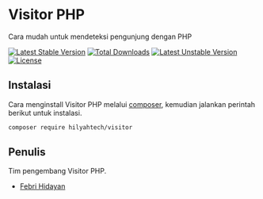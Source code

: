 # Visitor PHP

Cara mudah untuk mendeteksi pengunjung dengan PHP

[![Latest Stable Version](https://poser.pugx.org/hilyahtech/visitor/v)](//packagist.org/packages/hilyahtech/visitor) [![Total Downloads](https://poser.pugx.org/hilyahtech/visitor/downloads)](//packagist.org/packages/hilyahtech/visitor) [![Latest Unstable Version](https://poser.pugx.org/hilyahtech/visitor/v/unstable)](//packagist.org/packages/hilyahtech/visitor) [![License](https://poser.pugx.org/hilyahtech/visitor/license)](//packagist.org/packages/hilyahtech/visitor)

## Instalasi
Cara menginstall Visitor PHP melalui [composer](http://getcomposer.org), kemudian jalankan perintah berikut untuk instalasi.
```sh
composer require hilyahtech/visitor
```

## Penulis
Tim pengembang Visitor PHP.
- [Febri Hidayan](mailto:febrihidayan20@gmail.com)